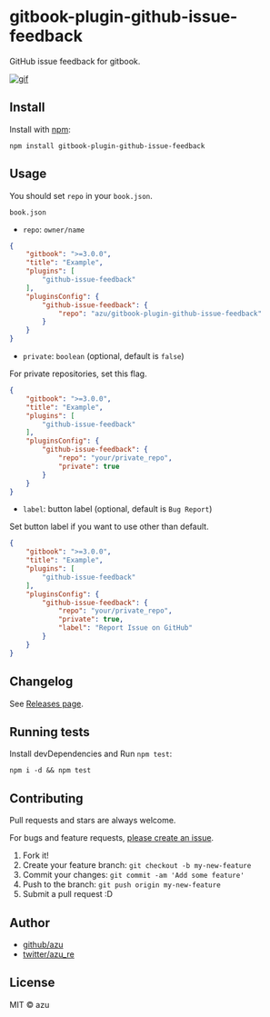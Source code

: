 # gitbook-plugin-github-issue-feedback

GitHub issue feedback for gitbook.

[![gif](https://media.giphy.com/media/3o7btYpgJvLlhkJMfC/giphy.gif)](http://www.giphy.com/gifs/3o7btYpgJvLlhkJMfC)

## Install

Install with [npm](https://www.npmjs.com/):

    npm install gitbook-plugin-github-issue-feedback

## Usage

You should set `repo` in your `book.json`.

`book.json`

- `repo`: `owner/name`

```json
{
    "gitbook": ">=3.0.0",
    "title": "Example",
    "plugins": [
        "github-issue-feedback"
    ],
    "pluginsConfig": {
        "github-issue-feedback": {
            "repo": "azu/gitbook-plugin-github-issue-feedback"
        }
    }
}
```

- `private`: `boolean` (optional, default is `false`)

For private repositories, set this flag.

```json
{
    "gitbook": ">=3.0.0",
    "title": "Example",
    "plugins": [
        "github-issue-feedback"
    ],
    "pluginsConfig": {
        "github-issue-feedback": {
            "repo": "your/private_repo",
            "private": true
        }
    }
}
```

- `label`: button label (optional, default is `Bug Report`)

Set button label if you want to use other than default.

```json
{
    "gitbook": ">=3.0.0",
    "title": "Example",
    "plugins": [
        "github-issue-feedback"
    ],
    "pluginsConfig": {
        "github-issue-feedback": {
            "repo": "your/private_repo",
            "private": true,
            "label": "Report Issue on GitHub"
        }
    }
}
```

## Changelog

See [Releases page](https://github.com/azu/gitbook-plugin-github-issue-feedback/releases).

## Running tests

Install devDependencies and Run `npm test`:

    npm i -d && npm test

## Contributing

Pull requests and stars are always welcome.

For bugs and feature requests, [please create an issue](https://github.com/azu/gitbook-plugin-github-issue-feedback/issues).

1. Fork it!
2. Create your feature branch: `git checkout -b my-new-feature`
3. Commit your changes: `git commit -am 'Add some feature'`
4. Push to the branch: `git push origin my-new-feature`
5. Submit a pull request :D

## Author

- [github/azu](https://github.com/azu)
- [twitter/azu_re](https://twitter.com/azu_re)

## License

MIT © azu

